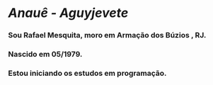 #  _**Anauê - Aguyjevete**_
### Sou Rafael Mesquita, moro em Armação dos Búzios , RJ.
### Nascido em 05/1979.
### Estou iniciando os estudos em programação.

